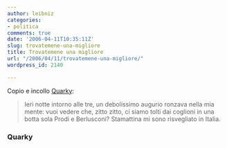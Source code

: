 ```yaml
---
author: leibniz
categories:
- politica
comments: true
date: '2006-04-11T10:35:11Z'
slug: trovatemene-una-migliore
title: Trovatemene una migliore
url: "/2006/04/11/trovatemene-una-migliore/"
wordpress_id: 2140

---
```

Copio e incollo [Quarky](http://quarky.splinder.com/post/7731639):


> Ieri notte intorno alle tre, un debolissimo augurio ronzava nella mia mente: vuoi vedere che, zitto zitto, ci siamo tolti dai coglioni in una botta sola Prodi e Berlusconi? Stamattina mi sono risvegliato in Italia.




### Quarky
